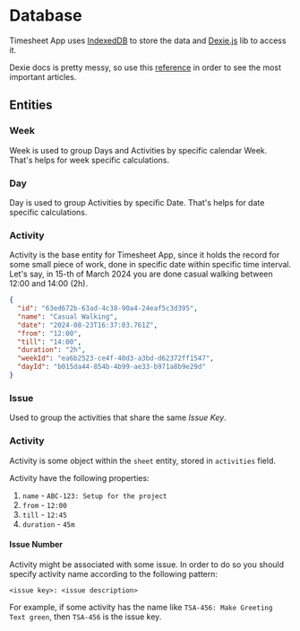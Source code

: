 # Database

Timesheet App uses [IndexedDB](https://en.wikipedia.org/wiki/Indexed_Database_API) to store the data and [Dexie.js](https://dexie.org/) lib to access it.

Dexie docs is pretty messy, so use this [reference](./dexie.md) in order to see the most important articles.

## Entities

### Week

Week is used to group Days and Activities by specific calendar Week. That's helps for week specific calculations.

### Day

Day is used to group Activities by specific Date. That's helps for date specific calculations.

### Activity

Activity is the base entity for Timesheet App, since it holds the record for some small piece of work, done in specific date within specific time interval. Let's say, in 15-th of March 2024 you are done casual walking between 12:00 and 14:00 (2h).

```json
{
  "id": "63ed672b-63ad-4c38-90a4-24eaf5c3d395",
  "name": "Casual Walking",
  "date": "2024-08-23T16:37:03.761Z",
  "from": "12:00",
  "till": "14:00",
  "duration": "2h",
  "weekId": "ea6b2523-ce4f-40d3-a3bd-d62372ff1547",
  "dayId": "b015da44-854b-4b99-ae33-b971a8b9e29d"
}
```

### Issue

Used to group the activities that share the same _Issue Key_.

### Activity

Activity is some object within the `sheet` entity, stored in `activities` field.

Activity have the following properties:

1. `name` - `ABC-123: Setup for the project`
2. `from` - `12:00`
3. `till` - `12:45`
4. `duration` - `45m`

#### Issue Number

Activity might be associated with some issue. In order to do so you should specify activity name according to the following pattern:

```
<issue key>: <issue description>
```

For example, if some activity has the name like `TSA-456: Make Greeting Text green`, then `TSA-456` is the issue key.



